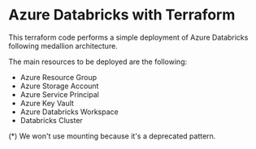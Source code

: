# Azure Databricks with Terraform

This terraform code performs a simple deployment of Azure Databricks following medallion architecture. 

The main resources to be deployed are the following:
- Azure Resource Group
- Azure Storage Account
- Azure Service Principal
- Azure Key Vault
- Azure Databricks Workspace
- Databricks Cluster

(*) We won't use mounting because it's a deprecated pattern.
